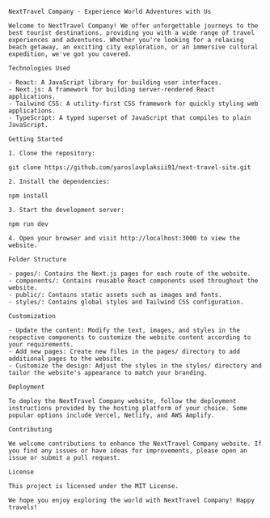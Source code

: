     NextTravel Company - Experience World Adventures with Us

    Welcome to NextTravel Company! We offer unforgettable journeys to the best tourist destinations, providing you with a wide range of travel experiences and adventures. Whether you're looking for a relaxing beach getaway, an exciting city exploration, or an immersive cultural expedition, we've got you covered.

    Technologies Used

    - React: A JavaScript library for building user interfaces.
    - Next.js: A framework for building server-rendered React applications.
    - Tailwind CSS: A utility-first CSS framework for quickly styling web applications.
    - TypeScript: A typed superset of JavaScript that compiles to plain JavaScript.

    Getting Started

    1. Clone the repository:

    git clone https://github.com/yaroslavplaksii91/next-travel-site.git

    2. Install the dependencies:

    npm install

    3. Start the development server:

    npm run dev

    4. Open your browser and visit http://localhost:3000 to view the website.

    Folder Structure

    - pages/: Contains the Next.js pages for each route of the website.
    - components/: Contains reusable React components used throughout the website.
    - public/: Contains static assets such as images and fonts.
    - styles/: Contains global styles and Tailwind CSS configuration.

    Customization

    - Update the content: Modify the text, images, and styles in the respective components to customize the website content according to your requirements.
    - Add new pages: Create new files in the pages/ directory to add additional pages to the website.
    - Customize the design: Adjust the styles in the styles/ directory and tailor the website's appearance to match your branding.

    Deployment

    To deploy the NextTravel Company website, follow the deployment instructions provided by the hosting platform of your choice. Some popular options include Vercel, Netlify, and AWS Amplify.

    Contributing

    We welcome contributions to enhance the NextTravel Company website. If you find any issues or have ideas for improvements, please open an issue or submit a pull request.

    License

    This project is licensed under the MIT License.

    We hope you enjoy exploring the world with NextTravel Company! Happy travels!
